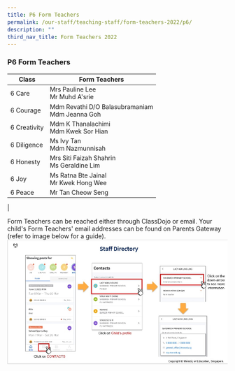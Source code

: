 ```yaml
---
title: P6 Form Teachers
permalink: /our-staff/teaching-staff/form-teachers-2022/p6/
description: ""
third_nav_title: Form Teachers 2022
---
```

### **P6 Form Teachers**

| Class| Form Teachers | 
| -------- | -------- |
| 6 Care | Mrs Pauline Lee <br> Mr Muhd A'srie |
| 6 Courage | Mdm Revathi D/O Balasubramaniam<br>Mdm Jeanna Goh |
| 6 Creativity | Mdm K Thanalachimi <br>Mdm Kwek Sor Hian |
| 6 Diligence | Ms Ivy Tan <br> Mdm Nazmunnisah  | 
| 6 Honesty | Mrs Siti Faizah Shahrin <br> Ms Geraldine Lim | 
| 6 Joy | Ms Ratna Bte Jainal <br> Mr Kwek Hong Wee | 
| 6 Peace | Mr Tan Cheow Seng  | 
|

Form Teachers can be reached either through ClassDojo or email. Your child's Form Teachers' email addresses can be found on Parents Gateway (refer to image below for a guide).
![](/images/PG-contacts2.jpg)